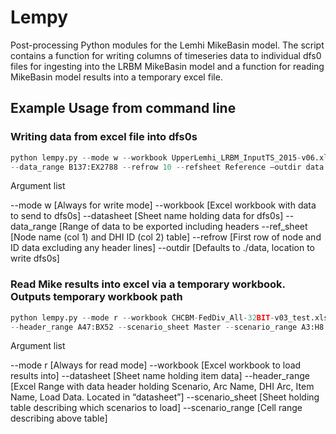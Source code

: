 # Lempy
Post-processing Python modules for the Lemhi MikeBasin model. The script contains a function for writing columns of timeseries data to individual dfs0 files for ingesting into the LRBM MikeBasin model and a function for reading MikeBasin model results into a temporary excel file. 

## Example Usage from command line
### Writing data from excel file into dfs0s 

```python
python lempy.py --mode w --workbook UpperLemhi_LRBM_InputTS_2015-v06.xlsm --datasheet WD74 
--data_range B137:EX2788 --refrow 10 --refsheet Reference –outdir data
```

Argument list

--mode w  [Always for write mode]
--workbook [Excel workbook with data to send to dfs0s]
--datasheet [Sheet name holding data for dfs0s]
--data_range [Range of data to be exported including headers
--ref_sheet [Node name (col 1) and DHI ID (col 2) table]
--refrow [First row of node and ID data excluding any header lines]
--outdir [Defaults to ./data, location to write dfs0s]

### Read Mike results into excel via a temporary workbook. Outputs temporary workbook path

```python
python lempy.py --mode r --workbook CHCBM-FedDiv_All-32BIT-v03_test.xlsm --datasheet "BC1 Data" 
--header_range A47:BX52 --scenario_sheet Master --scenario_range A3:H8
```

Argument list

--mode r  [Always for read mode]
--workbook [Excel workbook to load results into]
--datasheet [Sheet name holding item data]
--header_range [Excel Range with data header holding Scenario, Arc Name, DHI Arc, Item Name, Load Data. Located in “datasheet”]
--scenario_sheet [Sheet holding table describing which scenarios to load]
--scenario_range [Cell range describing above table]

